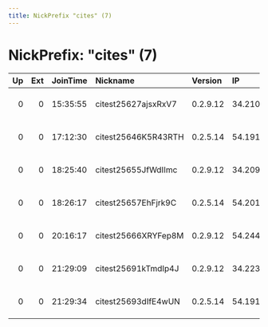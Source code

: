 ```yaml
---
title: NickPrefix "cites" (7)
---
```


# NickPrefix: "cites" (7)

|   Up |   Ext | JoinTime   | Nickname            | Version   | IP            | AS               | CC   |   ORp |   Dirp | OS    | Contact                 |   eFamMembers |
|-----:|------:|:-----------|:--------------------|:----------|:--------------|:-----------------|:-----|------:|-------:|:------|:------------------------|--------------:|
|    0 |     0 | 15:35:55   | citest25627ajsxRxV7 | 0.2.9.12  | 34.210.26.176 | Amazon.com, Inc. | us   |  9001 |      0 | Linux | root at example dot org |             1 |
|    0 |     0 | 17:12:30   | citest25646K5R43RTH | 0.2.5.14  | 54.191.75.72  | Amazon.com, Inc. | us   |  9001 |      0 | Linux | root at example dot org |             1 |
|    0 |     0 | 18:25:40   | citest25655JfWdIImc | 0.2.9.12  | 34.209.72.206 | Amazon.com, Inc. | us   |  9001 |      0 | Linux | root at example dot org |             1 |
|    0 |     0 | 18:26:17   | citest25657EhFjrk9C | 0.2.5.14  | 54.201.253.98 | Amazon.com, Inc. | us   |  9001 |      0 | Linux | root at example dot org |             1 |
|    0 |     0 | 20:16:17   | citest25666XRYFep8M | 0.2.9.12  | 54.244.207.0  | Amazon.com, Inc. | us   |  9001 |      0 | Linux | root at example dot org |             1 |
|    0 |     0 | 21:29:09   | citest25691kTmdIp4J | 0.2.9.12  | 34.223.225.38 | Amazon.com, Inc. | us   |  9001 |      0 | Linux | root at example dot org |             1 |
|    0 |     0 | 21:29:34   | citest25693dIfE4wUN | 0.2.5.14  | 54.191.116.31 | Amazon.com, Inc. | us   |  9001 |      0 | Linux | root at example dot org |             1 |
